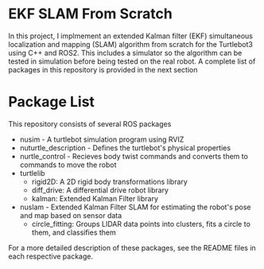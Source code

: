 # EKF SLAM From Scratch
In this project, I implmement an extended Kalman filter (EKF) simultaneous localization
and mapping (SLAM) algorithm from scratch for the Turtlebot3 using C++ and ROS2.
This includes a simulator so the algorithm can be tested in simulation before
being tested on the real robot. A complete list of packages in this repository
is provided in the next section

# Package List
This repository consists of several ROS packages
- nusim - A turtlebot simulation program using RVIZ
- nuturtle_description - Defines the turtlebot's physical properties
- nurtle_control - Recieves body twist commands and converts them to commands to move the robot
- turtlelib
  - rigid2D: A 2D rigid body transformations library
  - diff_drive: A differential drive robot library
  - kalman: Extended Kalman Filter library
- nuslam - Extended Kalman Filter SLAM for estimating the robot's pose and map based on sensor data
  - circle_fitting: Groups LIDAR data points into clusters, fits a circle to them, and classifies them

For a more detailed description of these packages, see the README files in each respective package.
